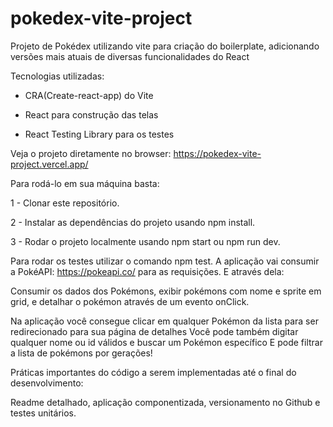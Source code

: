 # pokedex-vite-project
Projeto de Pokédex utilizando vite para criação do boilerplate, adicionando versões mais atuais de diversas funcionalidades do React

Tecnologias utilizadas:

- CRA(Create-react-app) do Vite

- React para construção das telas

- React Testing Library para os testes

Veja o projeto diretamente no browser: https://pokedex-vite-project.vercel.app/

Para rodá-lo em sua máquina basta:

1 - Clonar este repositório.

2 - Instalar as dependências do projeto usando npm install.

3 - Rodar o projeto localmente usando npm start ou npm run dev.

Para rodar os testes utilizar o comando npm test. A aplicação vai consumir a PokéAPI: https://pokeapi.co/ para as requisições. E através dela:

Consumir os dados dos Pokémons, exibir pokémons com nome e sprite em grid, e detalhar o pokémon através de um evento onClick.

Na aplicação você consegue clicar em qualquer Pokémon da lista para ser redirecionado para sua página de detalhes
Você pode também digitar qualquer nome ou id válidos e buscar um Pokémon específico
E pode filtrar a lista de pokémons por gerações!

Práticas importantes do código a serem implementadas até o final do desenvolvimento:

Readme detalhado, aplicação componentizada, versionamento no Github e testes unitários.
